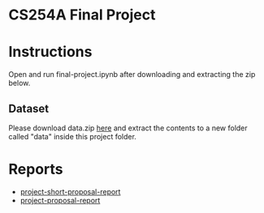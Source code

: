 # CS254A Final Project


# Instructions

Open and run final-project.ipynb after downloading and extracting the zip below.

## Dataset
Please download data.zip [here](https://fs.a0-0.com/cs254a-final-project/data/data.zip) and extract the contents to a new folder called "data" inside this project folder.


# Reports
- [project-short-proposal-report](https://docs.google.com/document/d/1OWrsf4nqGVoBglW8X50DnV1j7ENZZA8nGm7nB5tf_G8/edit)
- [project-proposal-report](https://docs.google.com/document/d/1J6U9JkQXJKQw0Um-YflAZNiL4zgXxc6XG9EBG0Q--Js/edit)

